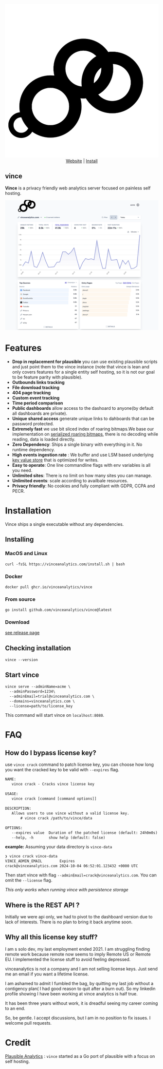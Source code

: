 
<p align="center">
    <img src="./logo.svg" alt="Vince Logo" />
    <br>
    <a href="https://vinceanalytics.com/">Website</a> |
    <a href="https://www.vinceanalytics.com/guides/deployment/local/">Install</a>
</p>


## vince

**Vince** is a privacy friendly web analytics server focused on painless self hosting.

![Vince Analytics](desktop.png)


# Features

- **Drop in replacement for plausible** you can use existing plausible  scripts and just point them to the vince instance (note that vince is lean and only covers features for a single entity self hosting, so it is not our goal to be feature parity with plausible).
- **Outbounds links tracking**
- **File download tracking**
- **404 page tracking**
- **Custom event tracking**
- **Time period comparison**
- **Public dashboards** allow access to the dashoard to anyone(by default all dashboards are private).
- **Unique shared access** generate unique links to dahboards that can be password protected.
- **Extremely fast** we use bit sliced index of roaring bitmaps.We base our implementation on [serialized roaring bitmaps](https://github.com/dgraph-io/sroar), there is no decoding while reading, data is loaded directly.
- **Zero Dependency**: Ships a single binary with everything in it. No runtime dependency.
- **High events ingestion rate** : We buffer and use LSM based underlying [key value store](https://github.com/dgraph-io/badger) that is optimized for writes.
- **Easy to operate**: One line commandline flags with env variables is all you need.
- **Unlimited sites**: There is no limit on how many sites you can manage.
- **Unlimited events**: scale according to availbale resources.
- **Privacy friendly**: No cookies and fully compliant with GDPR, CCPA and PECR.


# Installation

Vince ships a single executable without any dependencies.


## Installing

### MacOS and Linux

```
curl -fsSL https://vinceanalytics.com/install.sh | bash
```

### Docker

```
docker pull ghcr.io/vinceanalytics/vince
```

### From source

```
go install github.com/vinceanalytics/vince@latest
```

### Download 

[see release page](https://github.com/vinceanalytics/vince/releases)


## Checking installation

```
vince --version
```

## Start vince

```shell
vince serve --adminName=acme \
  --adminPassword=1234\
  --adminEmail=trial@vinceanalytics.com \
  --domains=vinceanalytics.com \
  --license=path/to/license_key
```

This command will start vince on `localhost:8080`.

# FAQ

## How do I bypass license key?

use `vince crack` command to patch license key, you can choose how long you want 
the cracked key to be valid with `--expires`  flag.

```
NAME:
   vince crack - Cracks vince license key

USAGE:
   vince crack [command [command options]] 

DESCRIPTION:
   Allows users to use vince without a valid license key.
       # vince crack /path/to/vince/data

OPTIONS:
   --expires value  Duration of the patched license (default: 24h0m0s)
   --help, -h       show help (default: false)
```

**example:**
Assuming your data directory is `vince-data`

```
❯ vince crack vince-data
VINCE_ADMIN_EMAIL        Expires                              
crack@vinceanalytics.com 2024-10-04 06:52:01.123432 +0000 UTC 
```
Then start vince with flag `--adminEmail=crack@vinceanalytics.com`.
You can omit the `--license` flag.

*This only works when running vince with persistence storage*

## Where is the REST API ?
Initially we were api only, we had to pivot to the dashboard version due to lack
of interests. There is no plan to bring it back anytime soon.

## Why all this license key stuff?
I am s solo dev, my last employment ended 2021. I am struggling finding remote work 
because remote now seems to imply Remote US or Remote EU. I implemented the license
stuff to avoid feeling depressed.

vinceanalytics is not a company and I am not selling license keys. Just send me an email if
you want a lifetime license. 

I am ashamed to admit I fumbled the bag, by quitting my last job without a contigency
plan( I had good reason to quit after a burn out). So my linkedin profile showing
I have been working at vince analytics is half true.

It has been three years without work, it is dreadful seeing my career coming to an end.

So, be gentle. I accept discussions, but I am in no position to fix issues. I welcome
pull requests.


# Credit

[Plausible Analytics](https://github.com/plausible/analytics) : `vince` started as a Go port of plausible with a focus on self hosting.